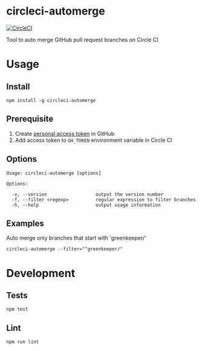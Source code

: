 circleci-automerge
====
[![CircleCI](https://circleci.com/gh/NewThingsCo/circleci-automerge.svg?style=svg)](https://circleci.com/gh/NewThingsCo/circleci-automerge)

Tool to auto merge GitHub pull request branches on Circle CI

# Usage

## Install

    npm install -g circleci-automerge

## Prerequisite

1. Create [personal access token](https://help.github.com/articles/creating-a-personal-access-token-for-the-command-line/) in GitHub
2. Add access token to `GH_TOKEN` environment variable in Circle CI

## Options

    Usage: circleci-automerge [options]

    Options:

      -v, --version                  output the version number
      -f, --filter <regexp>          regular expression to filter branches
      -h, --help                     output usage information

## Examples

Auto merge only branches that start with 'greenkeeper/'

    circleci-automerge --filter="^greenkeeper/"

# Development

## Tests
    npm test

## Lint
    npm run lint
